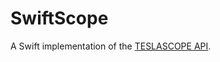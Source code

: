 # SwiftScope

A Swift implementation of the [TESLASCOPE API](https://teslascope.com/developers/documentation).
